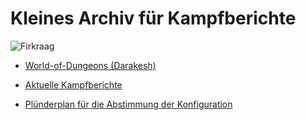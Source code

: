 # Kleines Archiv für Kampfberichte 

![Firkraag](https://firkraag-wod.github.io/img/pali_firkraag.jpg "Firkraag")

* [World-of-Dungeons (Darakesh)](http://darakesh.world-of-dungeons.de/wod/spiel)

* [Aktuelle Kampfberichte](https://firkraag-wod.github.io/index.html)

* [Plünderplan für die Abstimmung der Konfiguration](https://firkraag-wod.github.io/timetable.html)




